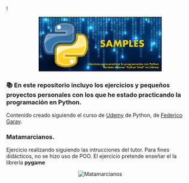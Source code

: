 !<p align="center">
  <img src="https://github.com/Javilone/Python_Total/blob/main/Readme/repository-open-graph-template.jpg?raw=true" alt="Python repository" width="65%" style="border: 1px solid #000;">
</p>

### 📚 En este repositorio incluyo los ejercicios y pequeños proyectos personales con los que he estado practicando la programación en Python.

Contenido creado siguiendo el curso de [Udemy](https://www.udemy.com) de Python, de [Federico Garay](https://www.udemy.com/course/python-total/).


### Matamarcianos.
Ejercicio realizando siguiendo las intrucciones del tutor. Para fines didácticos, no se hizo uso de POO. 
El ejercicio pretende enseñar el la librería **pygame**
<p align="center">
<img width="50%" alt="Matamarcianos" src="https://github.com/Javilone/Python_Total/assets/97972589/0023ce37-1317-4e42-8f7b-eaa1bb7cb5e5">
</p>
